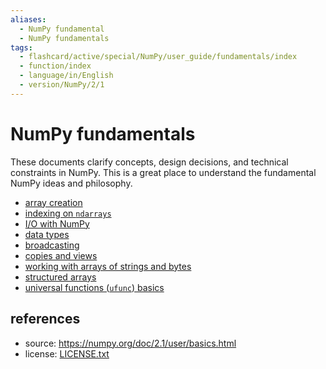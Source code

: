 ```yaml
---
aliases:
  - NumPy fundamental
  - NumPy fundamentals
tags:
  - flashcard/active/special/NumPy/user_guide/fundamentals/index
  - function/index
  - language/in/English
  - version/NumPy/2/1
---
```


# NumPy fundamentals

These documents clarify concepts, design decisions, and technical constraints in NumPy. This is a great place to understand the fundamental NumPy ideas and philosophy.

- [array creation](array%20creation.md)
- [indexing on `ndarrays`](indexing%20on%20ndarrays.md)
- [I/O with NumPy](I_O%20with%20NumPy.md)
- [data types](data%20types.md)
- [broadcasting](broadcasting.md)
- [copies and views](copies%20and%20views.md)
- [working with arrays of strings and bytes](working%20with%20arrays%20of%20strings%20and%20bytes.md)
- [structured arrays](structured%20arrays.md)
- [universal functions (`ufunc`) basics](universal%20functions%20basics.md)

## references

- source: <https://numpy.org/doc/2.1/user/basics.html>
- license: [LICENSE.txt](../../LICENSE.txt)

